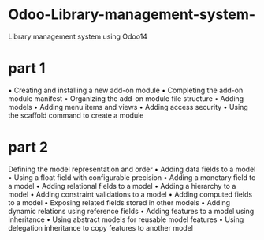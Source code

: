 # Odoo-Library-management-system-
Library management system using Odoo14
# part 1
• Creating and installing a new add-on module
• Completing the add-on module manifest
• Organizing the add-on module file structure
• Adding models
• Adding menu items and views
• Adding access security
• Using the scaffold command to create a module
# part 2
Defining the model representation and order
• Adding data fields to a model
• Using a float field with configurable precision
• Adding a monetary field to a model
• Adding relational fields to a model
• Adding a hierarchy to a model
• Adding constraint validations to a model
• Adding computed fields to a model
• Exposing related fields stored in other models
• Adding dynamic relations using reference fields
• Adding features to a model using inheritance
• Using abstract models for reusable model features
• Using delegation inheritance to copy features to another model
